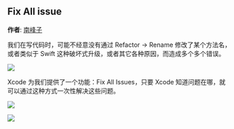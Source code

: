 Fix All issue
--------
**作者**: [南峰子](https://weibo.com/touristdiary)

我们在写代码时，可能不经意没有通过 Refactor -> Rename 修改了某个方法名，或者类似于 Swift 这种破坏式升级，或者其它各种原因，而造成多个多个错误。

![](https://github.com/awesome-tips/iOS-Tips/blob/master/images/2018/05/11-1.png)

Xcode 为我们提供了一个功能：Fix All Issues，只要 Xcode 知道问题在哪，就可以通过这种方式一次性解决这些问题。

![](https://github.com/awesome-tips/iOS-Tips/blob/master/images/2018/05/11-2.png)

![](https://github.com/awesome-tips/iOS-Tips/blob/master/images/2018/05/11-3.png)


